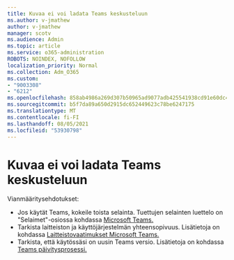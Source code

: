 ```yaml
---
title: Kuvaa ei voi ladata Teams keskusteluun
ms.author: v-jmathew
author: v-jmathew
manager: scotv
ms.audience: Admin
ms.topic: article
ms.service: o365-administration
ROBOTS: NOINDEX, NOFOLLOW
localization_priority: Normal
ms.collection: Adm_O365
ms.custom:
- "9003308"
- "6212"
ms.openlocfilehash: 858ab4986a269d307b50965ad9077adb425541938cd91e60dc470db27d81d954
ms.sourcegitcommit: b5f7da89a650d2915dc652449623c78be6247175
ms.translationtype: MT
ms.contentlocale: fi-FI
ms.lasthandoff: 08/05/2021
ms.locfileid: "53930798"
---
```

# <a name="cant-upload-an-image-to-a-teams-chat"></a>Kuvaa ei voi ladata Teams keskusteluun

Vianmääritysehdotukset:

- Jos käytät Teams, kokeile toista selainta. Tuettujen selainten luettelo on "Selaimet"-osiossa kohdassa [Microsoft Teams.](https://docs.microsoft.com/microsoftteams/limits-specifications-teams)
- Tarkista laitteiston ja käyttöjärjestelmän yhteensopivuus. Lisätietoja on kohdassa [Laitteistovaatimukset Microsoft Teams.](https://docs.microsoft.com/microsoftteams/hardware-requirements-for-the-teams-app)
- Tarkista, että käytössäsi on uusin Teams versio. Lisätietoja on kohdassa [Teams päivitysprosessi.](https://docs.microsoft.com/microsoftteams/teams-client-update)

